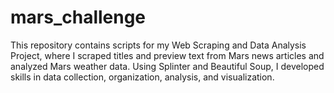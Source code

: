 # mars_challenge
This repository contains scripts for my Web Scraping and Data Analysis Project, where I scraped titles and preview text from Mars news articles and analyzed Mars weather data. Using Splinter and Beautiful Soup, I developed skills in data collection, organization, analysis, and visualization.
